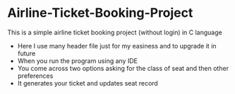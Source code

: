 # Airline-Ticket-Booking-Project
This is a simple airline ticket booking project (without login) in C language
* Here I use many header file just for my easiness and to upgrade it in future
* When you run the program using any IDE
* You come across two options asking for the class of seat and then other preferences
* It generates your ticket and updates seat record
